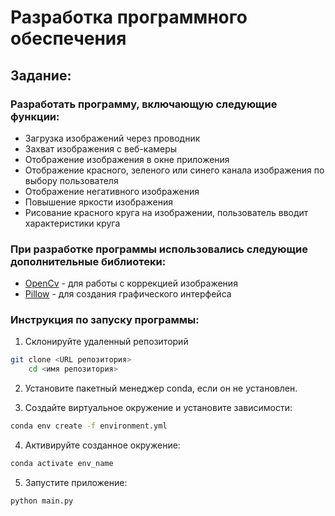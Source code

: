 # Разработка программного обеспечения
## Задание:
### Разработать программу, включающую следующие функции:
- Загрузка изображений через проводник
- Захват изображения с веб-камеры
- Отображение изображения в окне приложения
- Отображение красного, зеленого или синего канала изображения по выбору пользователя
- Отображение негативного изображения
- Повышение яркости изображения
- Рисование красного круга на изображении, пользователь вводит характеристики круга

### При разработке программы использовались следующие дополнительные библиотеки:
- [OpenCv](https://opencv.org/) - для работы с коррекцией изображения
- [Pillow](https://pillow.readthedocs.io/en/stable/) - для создания графического интерфейса


### Инструкция по запуску программы:
1. Склонируйте удаленный репозиторий
```bash
git clone <URL репозитория>
    cd <имя репозитория>
```
2. Установите пакетный менеджер conda, если он не установлен.


3. Создайте виртуальное окружение и установите зависимости:

```bash
conda env create -f environment.yml
```
4. Активируйте созданное окружение:

```bash
conda activate env_name
```

5. Запустите приложение:

```bash
python main.py
```

